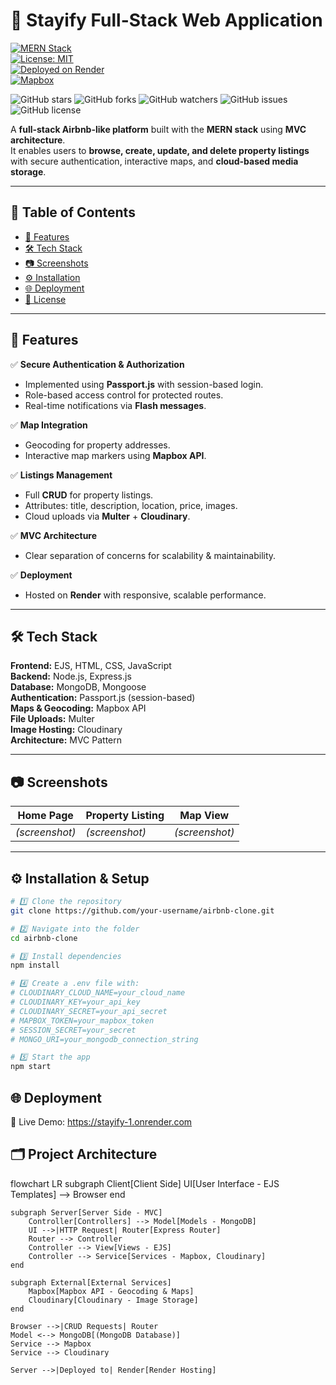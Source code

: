 # 🏡 Stayify Full-Stack Web Application  

[![MERN Stack](https://img.shields.io/badge/Stack-MERN-green)](#-tech-stack)  
[![License: MIT](https://img.shields.io/badge/License-MIT-blue.svg)](LICENSE)  
[![Deployed on Render](https://img.shields.io/badge/Deployed-Render-purple)](https://your-render-url.com)  
[![Mapbox](https://img.shields.io/badge/Maps-Mapbox-blue)](#-map-integration)  



![GitHub stars](https://img.shields.io/github/stars/Raghunandan0/Stayify?style=social)
![GitHub forks](https://img.shields.io/github/forks/Raghunandan0/Stayify?style=social)
![GitHub watchers](https://img.shields.io/github/watchers/Raghunandan0/Stayify?style=social)
![GitHub issues](https://img.shields.io/github/issues/Raghunandan0/Stayify)
![GitHub license](https://img.shields.io/github/license/Raghunandan0/Stayify)

A **full-stack Airbnb-like platform** built with the **MERN stack** using **MVC architecture**.  
It enables users to **browse, create, update, and delete property listings** with secure authentication, interactive maps, and **cloud-based media storage**.  

---

## 📑 Table of Contents
- [🚀 Features](#-features)
- [🛠 Tech Stack](#-tech-stack)
- [📷 Screenshots](#-screenshots)
- [⚙ Installation](#-installation--setup)
- [🌐 Deployment](#-deployment)
- [📜 License](#-license)

---

## 🚀 Features  

✅ **Secure Authentication & Authorization**  
- Implemented using **Passport.js** with session-based login.  
- Role-based access control for protected routes.  
- Real-time notifications via **Flash messages**.  

✅ **Map Integration**  
- Geocoding for property addresses.  
- Interactive map markers using **Mapbox API**.  

✅ **Listings Management**  
- Full **CRUD** for property listings.  
- Attributes: title, description, location, price, images.  
- Cloud uploads via **Multer** + **Cloudinary**.  

✅ **MVC Architecture**  
- Clear separation of concerns for scalability & maintainability.  

✅ **Deployment**  
- Hosted on **Render** with responsive, scalable performance.  

---

## 🛠 Tech Stack  

**Frontend:** EJS, HTML, CSS, JavaScript  
**Backend:** Node.js, Express.js  
**Database:** MongoDB, Mongoose  
**Authentication:** Passport.js (session-based)  
**Maps & Geocoding:** Mapbox API  
**File Uploads:** Multer  
**Image Hosting:** Cloudinary  
**Architecture:** MVC Pattern  

---

## 📷 Screenshots  

| Home Page | Property Listing | Map View |
|-----------|-----------------|----------|
| *(screenshot)* | *(screenshot)* | *(screenshot)* |

---

## ⚙ Installation & Setup  

```bash
# 1️⃣ Clone the repository
git clone https://github.com/your-username/airbnb-clone.git

# 2️⃣ Navigate into the folder
cd airbnb-clone

# 3️⃣ Install dependencies
npm install

# 4️⃣ Create a .env file with:
# CLOUDINARY_CLOUD_NAME=your_cloud_name
# CLOUDINARY_KEY=your_api_key
# CLOUDINARY_SECRET=your_api_secret
# MAPBOX_TOKEN=your_mapbox_token
# SESSION_SECRET=your_secret
# MONGO_URI=your_mongodb_connection_string

# 5️⃣ Start the app
npm start
```

## 🌐 Deployment

🚀 Live Demo: https://stayify-1.onrender.com

## 🗂 Project Architecture
flowchart LR
    subgraph Client[Client Side]
        UI[User Interface - EJS Templates] --> Browser
    end

    subgraph Server[Server Side - MVC]
        Controller[Controllers] --> Model[Models - MongoDB]
        UI -->|HTTP Request| Router[Express Router]
        Router --> Controller
        Controller --> View[Views - EJS]
        Controller --> Service[Services - Mapbox, Cloudinary]
    end

    subgraph External[External Services]
        Mapbox[Mapbox API - Geocoding & Maps]
        Cloudinary[Cloudinary - Image Storage]
    end

    Browser -->|CRUD Requests| Router
    Model <--> MongoDB[(MongoDB Database)]
    Service --> Mapbox
    Service --> Cloudinary

    Server -->|Deployed to| Render[Render Hosting]

 
